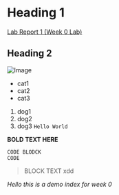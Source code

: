 # Heading 1

[Lab Report 1 (Week 0 Lab)](https://chriswu989.github.io/cse15L-lab-reports/hi.html)


## Heading 2
![Image](https://media.npr.org/assets/img/2021/08/11/gettyimages-1279899488_wide-f3860ceb0ef19643c335cb34df3fa1de166e2761-s1100-c50.jpg)
* cat1
* cat2
* cat3

1) dog1
2) dog2
3) dog3
`Hello World`

**BOLD TEXT HERE**

```
CODE BLODCK
CODE
```
> BLOCK TEXT xdd


*Hello this is a demo index for week 0*

